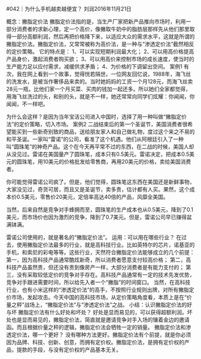 #042｜为什么手机越卖越便宜？
刘润2016年11月21日

概念：撇脂定价法
撇脂定价法指的是，当生产厂家把新产品推向市场时，利用一部分消费者的求新心理，定一个高价，像撇取牛奶中的脂肪层那样先从他们那里取得一部分高额利润，然后再把价格降下来，以适应大众的需求水平，这就是所谓的撇脂定价法。撇脂定价法，又常常被称为高价法，是一种与“渗透定价法”截然相反的定价策略。
它的特点是：
1、可以实现短期利润最大化；
2、可以用高价格提高产品身价，激起消费者购买欲；
3、可以用高价来控制市场的成长速度，使当时的生产能力足以应付需求，减缓供求矛盾；
4、为价格的下调留出空间。
案例1
有次，我在网上看到一个故事，觉得恍若隔世。一位网友回忆说，1988年，海飞丝的洗发水，是被当作奢侈品来卖的。当时她妈妈的工资一个月128元，而海飞丝卖28元一瓶，比他们家一个月买菜、买肉的钱加一起还多。所以她们全家都觉得，用海飞丝洗过的头，和别的头，就是不一样，她还常常向同学们炫耀：你闻闻，你闻闻，不一样吧。

为什么会这样？是因为当年宝洁公司进入中国时，选择了用一种叫做“撇脂定价法”的定价策略，切入市场。
案例2
二战结束后的第一个圣诞节，美国消费者很希望能买到一些新奇别致的商品，送给朋友家人和自己做礼物，度过这个来之不易的和平圣诞。一家叫“雷诺”的公司，看准了这个机遇。他们从阿根廷引入了一种叫“圆珠笔”的神奇产品。这个在今天再平常不过的东西，在二战的时候，美国人却从没见过。雷诺在美国量产了圆珠笔，成本只有0.5美元。雷诺决定，把成本0.5美元的圆珠笔，用10美元的价格批发给零售商，再用20美元的价格，卖给美国消费者。

你可能觉得雷诺公司疯了。但是，他们觉得，圆珠笔这东西在美国还是新鲜事物，大家没见过，奇货可居，而且又是圣诞节，卖多贵，估计都有人买。果然，这个成本价0.5美元，零售价20美元，定倍率高达40倍的产品，风靡全美国。

当然，后来自然是竞争对手蜂拥而至，圆珠笔的生产成本也从0.5美元，降到了0.1美元，而市场价也因为激烈的竞争，降到了0.7美元。但是，雷诺公司早已赚得盆满钵满。

雷诺公司使用的，就是著名的“撇脂定价法”。
运用：可以用在哪些行业？
在过去，使用撇脂定价法最多的行业，就是高科技行业。比如英特尔的芯片，诺基亚的手机，和索尼的彩电等等。这些行业，天然符合撇脂定价法能够成立的几个前提：
第一，因为高科技产品通常酷炫新奇，所以消费者愿意支付较高价格；
第二，高科技产品虽然贵，但还没有贵到像房产一样，大部分消费者是有能力支付的；
第三，没有采取较低定价的竞争对手存在。高科技产品通常有一定的技术先发优势，竞争对手跟进需要时间，所以给先入者一个“撇脂”的时间窗口。
当然，在高科技行业，也有小米这样的“渗透定价法”的高手，不按照行业规则出牌，对所有撇脂定价市场，发起攻击。今天中国的高科技市场，从定价策略角度看，本质上是在“价量之秤”战场上，“撇脂定价法”与“渗透定价法”之战。
小结：认识撇脂定价法的好与坏
撇脂定价法有什么好处和坏处？
好处是显而易见的，可以获得超额利润。坏处也是显而易见的，撇脂定价法，简直就是邀请竞争对手入场的镶着金边的邀请函。而且根据价量之秤的逻辑，撇脂定价法会牺牲一定的销量。
撇脂定价法和渗透定价法，哪一个更好？
没有哪种方法更好。撇脂定价法有个前提，就是你必须因为品牌、科技、创新、创意，而拥有定价权。撇脂定价法，是拥有定价权的产品，提款的手段，与没有定价权的产品基本无关。